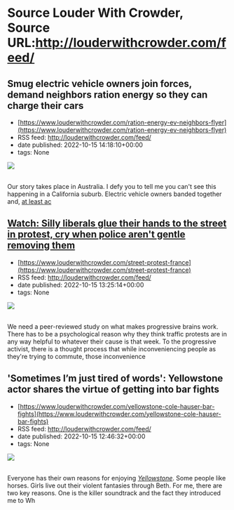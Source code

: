 # Source Louder With Crowder, Source URL:http://louderwithcrowder.com/feed/

## Smug electric vehicle owners join forces, demand neighbors ration energy so they can charge their cars
 - [https://www.louderwithcrowder.com/ration-energy-ev-neighbors-flyer](https://www.louderwithcrowder.com/ration-energy-ev-neighbors-flyer)
 - RSS feed: http://louderwithcrowder.com/feed/
 - date published: 2022-10-15 14:18:10+00:00
 - tags: None

<img src="https://www.louderwithcrowder.com/media-library/image.jpg?id=31949052&amp;width=1200&amp;height=800&amp;coordinates=11%2C0%2C12%2C0" /><br /><br /><p>Our story takes place in Australia. I defy you to tell me you can't see this happening in a California suburb. Electric vehicle owners banded together and, <a href="https://www.dailymail.co.uk/news/article-11305125/Melbourne-electric-car-owners-leave-flyer-Brighton-street-calling-locals-ration-electricity.html" target="_blank">at least ac

## Watch: Silly liberals glue their hands to the street in protest, cry when police aren't gentle removing them
 - [https://www.louderwithcrowder.com/street-protest-france](https://www.louderwithcrowder.com/street-protest-france)
 - RSS feed: http://louderwithcrowder.com/feed/
 - date published: 2022-10-15 13:25:14+00:00
 - tags: None

<img src="https://www.louderwithcrowder.com/media-library/image.png?id=31949027&amp;width=1245&amp;height=700&amp;coordinates=0%2C59%2C0%2C59" /><br /><br /><p>We need a peer-reviewed study on what makes progressive brains work. There has to be a psychological reason why they think traffic protests are in any way helpful to whatever their cause is that week. To the progressive activist, there is a thought process that while inconveniencing people as they're trying to commute, those inconvenience

## 'Sometimes I’m just tired of words': Yellowstone actor shares the virtue of getting into bar fights
 - [https://www.louderwithcrowder.com/yellowstone-cole-hauser-bar-fights](https://www.louderwithcrowder.com/yellowstone-cole-hauser-bar-fights)
 - RSS feed: http://louderwithcrowder.com/feed/
 - date published: 2022-10-15 12:46:32+00:00
 - tags: None

<img src="https://www.louderwithcrowder.com/media-library/image.png?id=31948974&amp;width=1200&amp;height=800&amp;coordinates=16%2C0%2C7%2C0" /><br /><br /><p>Everyone has their own reasons for enjoying <em><a href="https://www.louderwithcrowder.com/yellowstone-season-five-trailer" target="_blank">Yellowstone</a></em>. Some people like horses. Girls live out their violent fantasies through Beth. For me, there are two key reasons. One is the killer soundtrack and the fact they introduced me to Wh
